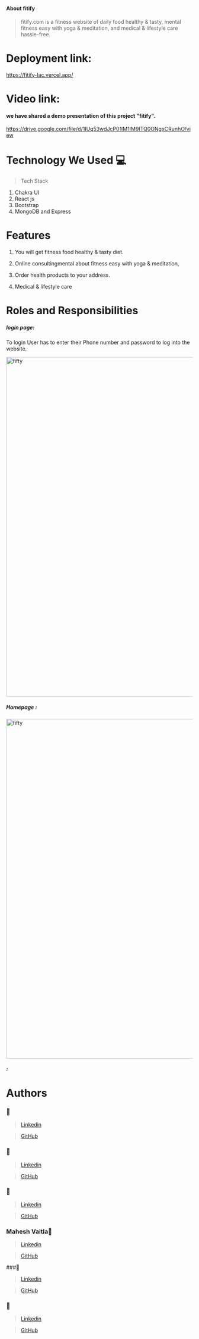 
# 
#### About fitify
>  fitify.com is a fitness website of daily food healthy & tasty, mental fitness easy with yoga & meditation, and medical & lifestyle care hassle-free.


# Deployment link:
https://fitify-lac.vercel.app/
 

# Video link:
 #### we have shared a demo presentation of this project "fitify".
https://drive.google.com/file/d/1IUq53wdJcP01lM1IM9ITQ0ONgxCRunhO/view

# Technology We Used :computer:
> Tech Stack
1. Chakra UI 
2. React js
3. Bootstrap
4. MongoDB and Express

# Features
1. You will get fitness food healthy & tasty diet.

2. Online consultingmental about fitness easy with yoga & meditation,

3. Order health products to your address.

4. Medical & lifestyle care 


# Roles and Responsibilities


##### login page:
To login User has to enter their Phone number and password to log into the website.

<img width="913" alt="fifty" src="https://user-images.githubusercontent.com/86112788/201525257-b6ea0829-1861-4c48-bf24-6c65fa51a056.PNG">

##### Homepage : 

<img width="913" alt="fifty" src="https://user-images.githubusercontent.com/86112788/201525425-0ffc82c7-a51b-4bae-8df6-c49d7f4a4f47.PNG">


##### : 




# Authors

###  :girl:
>  [Linkedin]() 
    
>  [GitHub]()

### :boy:
>  [Linkedin]()

>  [GitHub](/)

### :boy:
>  [Linkedin]()

>  [GitHub]()

### Mahesh Vaitla:boy:
>  [Linkedin]()

>  [GitHub]()

###:boy:
>  [Linkedin]()

>  [GitHub]()

### :boy:
>  [Linkedin]()

>  [GitHub]()






